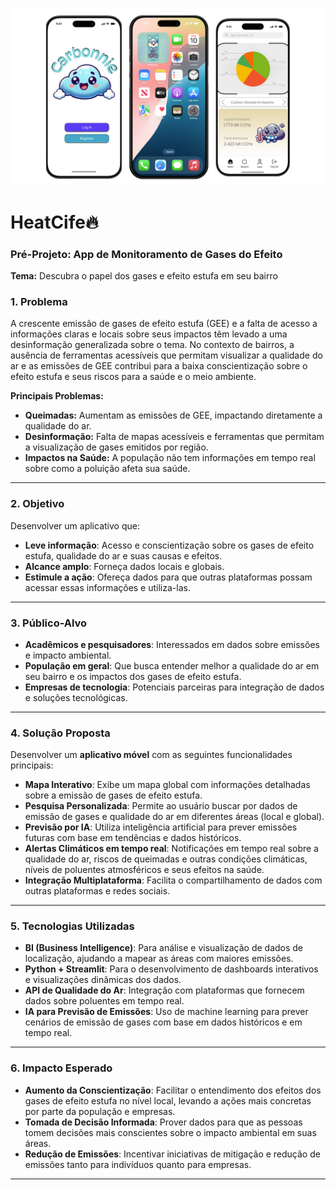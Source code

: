 ![](mockup.png)
# HeatCife🔥

### Pré-Projeto: App de Monitoramento de Gases do Efeito 

**Tema:** Descubra o papel dos gases e efeito estufa em seu bairro 


### **1. Problema**
A crescente emissão de gases de efeito estufa (GEE) e a falta de acesso a informações claras e locais sobre seus impactos têm levado a uma desinformação generalizada sobre o tema. No contexto de bairros, a ausência de ferramentas acessíveis que permitam visualizar a qualidade do ar e as emissões de GEE contribui para a baixa conscientização sobre o efeito estufa e seus riscos para a saúde e o meio ambiente.

**Principais Problemas:**
- **Queimadas:** Aumentam as emissões de GEE, impactando diretamente a qualidade do ar.
- **Desinformação:** Falta de mapas acessíveis e ferramentas que permitam a visualização de gases emitidos por região.
- **Impactos na Saúde:** A população não tem informações em tempo real sobre como a poluição afeta sua saúde.

---

### **2. Objetivo**
Desenvolver um aplicativo que:
- **Leve informação**: Acesso e conscientização sobre os gases de efeito estufa, qualidade do ar e suas causas e efeitos.
- **Alcance amplo**: Forneça dados locais e globais. 
- **Estimule a ação**: Ofereça dados para que outras plataformas possam acessar essas informações e utiliza-las.

---

### **3. Público-Alvo**
- **Acadêmicos e pesquisadores**: Interessados em dados sobre emissões e impacto ambiental.
- **População em geral**: Que busca entender melhor a qualidade do ar em seu bairro e os impactos dos gases de efeito estufa.
- **Empresas de tecnologia**: Potenciais parceiras para integração de dados e soluções tecnológicas.
  
---

### **4. Solução Proposta**
Desenvolver um **aplicativo móvel** com as seguintes funcionalidades principais:

- **Mapa Interativo**: Exibe um mapa global com informações detalhadas sobre a emissão de gases de efeito estufa.
- **Pesquisa Personalizada**: Permite ao usuário buscar por dados de emissão de gases e qualidade do ar em diferentes áreas (local e global).
- **Previsão por IA**: Utiliza inteligência artificial para prever emissões futuras com base em tendências e dados históricos.
- **Alertas Climáticos em tempo real**: Notificações em tempo real sobre a qualidade do ar, riscos de queimadas e outras condições climáticas,  níveis de poluentes atmosféricos e seus efeitos na saúde.
- **Integração Multiplataforma**: Facilita o compartilhamento de dados com outras plataformas e redes sociais.
  
---

### **5. Tecnologias Utilizadas**
- **BI (Business Intelligence)**: Para análise e visualização de dados de localização, ajudando a mapear as áreas com maiores emissões.
- **Python + Streamlit**: Para o desenvolvimento de dashboards interativos e visualizações dinâmicas dos dados.
- **API de Qualidade do Ar**: Integração com plataformas que fornecem dados sobre poluentes em tempo real.
- **IA para Previsão de Emissões**: Uso de machine learning para prever cenários de emissão de gases com base em dados históricos e em tempo real.

---

### **6. Impacto Esperado**
- **Aumento da Conscientização**: Facilitar o entendimento dos efeitos dos gases de efeito estufa no nível local, levando a ações mais concretas por parte da população e empresas.
- **Tomada de Decisão Informada**: Prover dados para que as pessoas tomem decisões mais conscientes sobre o impacto ambiental em suas áreas.
- **Redução de Emissões**: Incentivar iniciativas de mitigação e redução de emissões tanto para indivíduos quanto para empresas.

---
